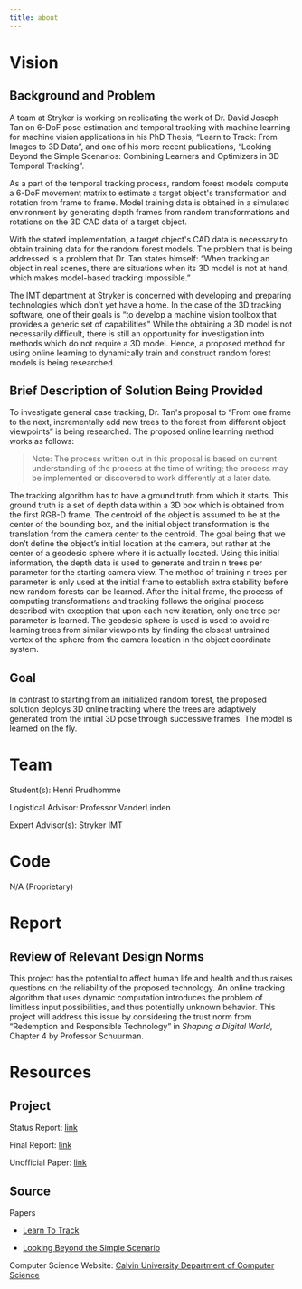 ```yaml
---
title: about
---
```

# Vision
## Background and Problem
A team at Stryker is working on replicating the work of Dr. David Joseph Tan on 6-DoF pose estimation and temporal tracking with machine learning for machine vision applications in his PhD Thesis, “Learn to Track: From Images to 3D Data”, and one of his more recent publications, “Looking Beyond the Simple Scenarios: Combining Learners and Optimizers in 3D Temporal Tracking”. 

As a part of the temporal tracking process, random forest models compute a 6-DoF movement matrix to estimate a target object's transformation and rotation from frame to frame. Model training data is obtained in a simulated environment by generating depth frames from random transformations and rotations on the 3D CAD data of a target object. 

With the stated implementation, a target object's CAD data is necessary to obtain training data for the random forest models. The problem that is being addressed is a problem that Dr. Tan states himself: “When tracking an object in real scenes, there are situations when its 3D model is not at hand, which makes model-based tracking impossible.” 

The IMT department at Stryker is concerned with developing and preparing technologies which don’t yet have a home. In the case of the 3D tracking software, one of their goals is 
“to develop a machine vision toolbox that provides a generic set of capabilities"
While the obtaining a 3D model is not necessarily difficult, there is still an opportunity for investigation into methods which do not require a 3D model. Hence, a proposed method for using online learning to dynamically train and construct random forest models is being researched.

## Brief Description of Solution Being Provided
To investigate general case tracking, Dr. Tan's proposal to “From one frame to the next, incrementally add new trees to the forest from different object viewpoints” is being researched. The proposed online learning method works as follows: 

> Note: The process written out in this proposal is based on current understanding of the process at the time of writing; the process may be implemented or discovered to work differently at a later date.

The tracking algorithm has to have a ground truth from which it starts. This ground truth is a set of depth data within a 3D box which is obtained from the first RGB-D frame. The centroid of the object is assumed to be at the center of the bounding box, and the initial object transformation is the translation from the camera center to the centroid. The goal being that we don’t define the object’s initial location at the camera, but rather at the center of a geodesic sphere where it is actually located. Using this initial information, the depth data is used to generate and train n trees per parameter for the starting camera view. The method of training n trees per parameter is only used at the initial frame to establish extra stability before new random forests can be learned. After the initial frame, the process of computing transformations and tracking follows the original process described with exception that upon each new iteration, only one tree per parameter is learned. The geodesic sphere is used is used to avoid re-learning trees from similar viewpoints by finding the closest untrained vertex of the sphere from the camera location in the object coordinate system.

## Goal
In contrast to starting from an initialized random forest, the proposed solution deploys 3D online tracking where the trees are adaptively generated from the initial 3D pose through successive frames. The model is learned on the fly. 

# Team
Student(s): Henri Prudhomme

Logistical Advisor: Professor VanderLinden

Expert Advisor(s): Stryker IMT

# Code
N/A (Proprietary)

# Report
## Review of Relevant Design Norms
This project has the potential to affect human life and health and thus raises questions on the reliability of the proposed technology. An online tracking algorithm that uses dynamic computation introduces the problem of limitless input possibilities, and thus potentially unknown behavior. This project will address this issue by considering the trust norm from “Redemption and Responsible Technology” in <em>Shaping a Digital World</em>, Chapter 4 by Professor Schuurman. 

# Resources
## Project 
Status Report: [link](https://github.com/henripru/online_random_forest_decision_tree_generation/status_report.pptx)

Final Report: [link](https://github.com/henripru/online_random_forest_decision_tree_generation/final_report.pptx)

Unofficial Paper: [link](https://github.com/henripru/online_random_forest_decision_tree_generation/unofficial_paper.pdf) 

## Source

Papers
- [Learn To Track](http://mediatum.ub.tum.de/doc/1327403/886321.pdf)

- [Looking Beyond the Simple Scenario](https://ieeexplore.ieee.org/document/8007238)

Computer Science Website: [Calvin University Department of Computer Science](https://computing.calvin.edu)
